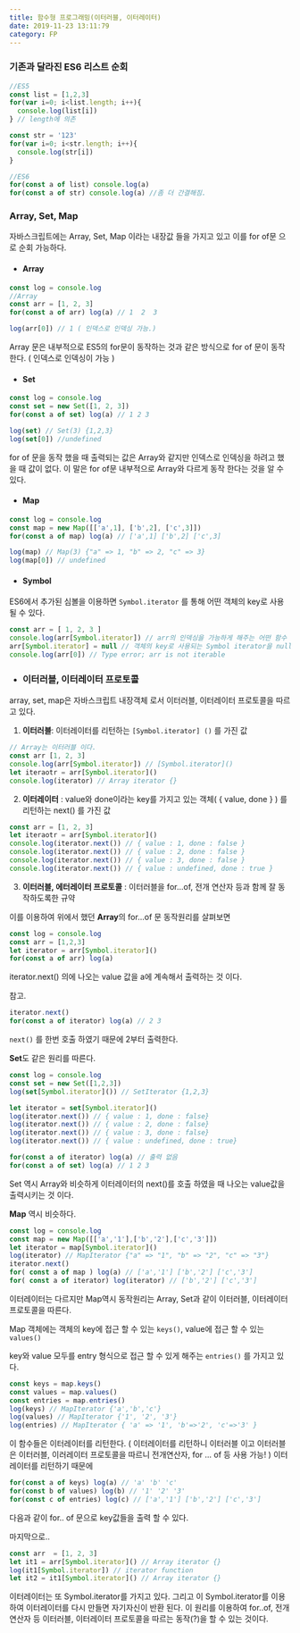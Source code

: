 ```yaml
---
title: 함수형 프로그래밍(이터러블, 이터레이터)
date: 2019-11-23 13:11:79
category: FP
---
```


### 기존과 달라진 ES6 리스트 순회

```javascript
//ES5
const list = [1,2,3]
for(var i=0; i<list.length; i++){
  console.log(list[i])
} // length에 의존

const str = '123'
for(var i=0; i<str.length; i++){
  console.log(str[i])
}

//ES6
for(const a of list) console.log(a)
for(const a of str) console.log(a) //좀 더 간결해짐.
```



### Array, Set, Map

자바스크립트에는 Array, Set, Map 이라는 내장값 들을 가지고 있고 이를 for of문 으로 순회 가능하다.

- #### Array

```javascript
const log = console.log
//Array
const arr = [1, 2, 3]
for(const a of arr) log(a) // 1  2  3

log(arr[0]) // 1 ( 인덱스로 인덱싱 가능.)
```

Array 문은 내부적으로 ES5의 for문이 동작하는 것과 같은 방식으로 for of 문이 동작한다. ( 인덱스로 인덱싱이 가능 )



- #### Set

```javascript
const log = console.log
const set = new Set([1, 2, 3])
for(const a of set) log(a) // 1 2 3

log(set) // Set(3) {1,2,3}
log(set[0]) //undefined
```

for of 문을 동작 했을 때 출력되는 값은 Array와 같지만 인덱스로 인덱싱을 하려고 했을 때 값이 없다. 이 말은 for of문 내부적으로 Array와 다르게 동작 한다는 것을 알 수 있다.



- #### Map

```javascript
const log = console.log
const map = new Map([['a',1], ['b',2], ['c',3]])
for(const a of map) log(a) // ['a',1] ['b',2] ['c',3]

log(map) // Map(3) {"a" => 1, "b" => 2, "c" => 3}
log(map[0]) // undefined
```



- #### Symbol

ES6에서 추가된 심볼을 이용하면 <code>Symbol.iterator</code>  를 통해 어떤 객체의 key로 사용 될 수 있다.

```javascript
const arr = [ 1, 2, 3 ]
console.log(arr[Symbol.iterator]) // arr의 인덱싱을 가능하게 해주는 어떤 함수 출력.
arr[Symbol.iterator] = null // 객체의 key로 사용되는 Symbol iterator을 null로 만들어버림.
console.log(arr[0]) // Type error; arr is not iterable
```



- ### 이터러블, 이터레이터 프로토콜

array, set, map은 자바스크립트 내장객체 로서 이터러블, 이터레이터 프로토콜을 따르고 있다.

1. **이터러블**: 이터레이터를 리턴하는 <code>[Symbol.iterator] ()</code> 를 가진 값

```javascript
// Array는 이터러블 이다.
const arr [1, 2, 3]
console.log(arr[Symbol.iterator]) // [Symbol.iterator]()
let iteraotr = arr[Symbol.iterator]()
console.log(iterator) // Array iterator {}
```

2. **이터레이터** : value와 done이라는 key를 가지고 있는 객체( { value, done } ) 를 리턴하는 next() 를 가진 값

```javascript
const arr = [1, 2, 3]
let iteraotr = arr[Symbol.iterator]()
console.log(iterator.next()) // { value : 1, done : false }
console.log(iterator.next()) // { value : 2, done : false }
console.log(iterator.next()) // { value : 3, done : false }
console.log(iterator.next()) // { value : undefined, done : true }
```

3. **이터러블, 에터레이터 프로토콜** : 이터러블을 for...of, 전개 연산자 등과 함께 잘 동작하도록한 규약

이를 이용하여 위에서 했던 **Array**의 for...of 문 동작원리를 살펴보면

```javascript
const log = console.log
const arr = [1,2,3]
let iterator = arr[Symbol.iterator]()
for(const a of arr) log(a)
```

 iterator.next() 의에 나오는 value 값을 a에 계속해서 출력하는 것 이다. 

참고.

```javascript
iterator.next()
for(const a of iterator) log(a) // 2 3
```

<code>next()</code> 를 한번 호출 하였기 때문에 2부터 출력한다.

**Set**도 같은 원리를 따른다.

```javascript
const log = console.log
const set = new Set([1,2,3])
log(set[Symbol.iterator]()) // SetIterator {1,2,3}

let iterator = set[Symbol.iterator]()
log(iterator.next()) // { value : 1, done : false}
log(iterator.next()) // { value : 2, done : false}
log(iterator.next()) // { value : 3, done : false}
log(iterator.next()) // { value : undefined, done : true}

for(const a of iterator) log(a) // 출력 없음
for(const a of set) log(a) // 1 2 3

```

Set 역시 Array와 비슷하게 이터레이터의 next()를 호출 하였을 때 나오는 value값을 출력시키는 것 이다.

**Map** 역시 비슷하다.

```javascript
const log = console.log
const map = new Map([['a','1'],['b','2'],['c','3']])
let iterator = map[Symbol.iterator]()
log(iterator) // MapIterator {"a" => "1", "b" => "2", "c" => "3"}
iterator.next()
for( const a of map ) log(a) // ['a','1'] ['b','2'] ['c','3']
for( const a of iterator) log(iterator) // ['b','2'] ['c','3']
```

이터레이터는 다르지만 Map역시 동작원리는 Array, Set과 같이 이터러블, 이터레이터 프로토콜을 따른다.

Map 객체에는 객체의 key에 접근 할 수 있는 <code>keys()</code>, value에 접근 할 수 있는 <code>values()</code>

key와 value 모두를 entry 형식으로 접근 할 수 있게 해주는 <code>entries()</code> 를 가지고 있다.

```javascript
const keys = map.keys()
const values = map.values()
const entries = map.entries()
log(keys) // MapIterator {'a','b','c'}
log(values) // MapIterator {'1', '2', '3'}
log(entries) // MapIterator { 'a' => '1', 'b'=>'2', 'c'=>'3' }

```

이 함수들은 이터레이터를 리턴한다. ( 이터레이터를 리턴하니 이터러블 이고 이터러블은 이터러블, 이러레이터 프로토콜을 따르니 전개연산자, for ... of 등 사용 가능! ) 이터레이터를 리턴하기 때문에

```javascript
for(const a of keys) log(a) // 'a' 'b' 'c'
for(const b of values) log(b) // '1' '2' '3'
for(const c of entries) log(c) // ['a','1'] ['b','2'] ['c','3']
```

다음과 같이 for.. of 문으로 key값들을 출력 할 수 있다.

마지막으로..

```javascript
const arr  = [1, 2, 3]
let it1 = arr[Symbol.iterator]() // Array iterator {}
log(it1[Symbol.iterator]) // iterator function
let it2 = it1[Symbol.iterator]() // Array iterator {}
```

이터레이터는 또 Symbol.iterator를 가지고 있다. 그리고 이 Symbol.iterator를 이용하여 이터레이터를 다시 만들면 자기자신이 반환 된다. 이 원리를 이용하여 for..of, 전개연산자 등 이터러블, 이터레이터 프로토콜을 따르는 동작(?)을 할 수 있는 것이다.

